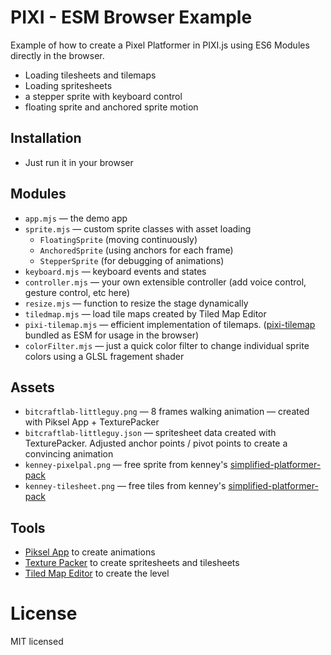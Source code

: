 # PIXI - ESM Browser Example

Example of how to create a Pixel Platformer in PIXI.js using ES6 Modules directly in the browser.

- Loading tilesheets and tilemaps
- Loading spritesheets
- a stepper sprite with keyboard control
- floating sprite and anchored sprite motion

## Installation

- Just run it in your browser

## Modules

- `app.mjs` — the demo app
- `sprite.mjs` — custom sprite classes with asset loading
  - `FloatingSprite` (moving continuously) 
  - `AnchoredSprite` (using anchors for each frame)
  - `StepperSprite` (for debugging of animations)
- `keyboard.mjs` — keyboard events and states
- `controller.mjs` — your own extensible controller (add voice control, gesture control, etc here)
- `resize.mjs` — function to resize the stage dynamically
- `tiledmap.mjs` — load tile maps created by Tiled Map Editor
- `pixi-tilemap.mjs` — efficient implementation of tilemaps. ([pixi-tilemap](https://github.com/pixijs/pixi-tilemap) bundled as ESM for usage in the browser)
- `colorFilter.mjs` — just a quick color filter to change individual sprite colors using a GLSL fragement shader

## Assets

- `bitcraftlab-littleguy.png` — 8 frames walking animation — created with Piksel App + TexturePacker
- `bitcraftlab-littleguy.json` — spritesheet data created with TexturePacker. Adjusted anchor points / pivot points to create a convincing animation
- `kenney-pixelpal.png` — free sprite from kenney's [simplified-platformer-pack](https://www.kenney.nl/assets/simplified-platformer-pack)
- `kenney-tilesheet.png` — free tiles from kenney's  [simplified-platformer-pack](https://www.kenney.nl/assets/simplified-platformer-pack)
## Tools

- [Piksel App](https://www.piskelapp.com/) to create animations
- [Texture Packer](https://www.codeandweb.com/texturepacker) to create spritesheets and tilesheets
- [Tiled Map Editor](https://www.mapeditor.org/) to create the level

# License

MIT licensed